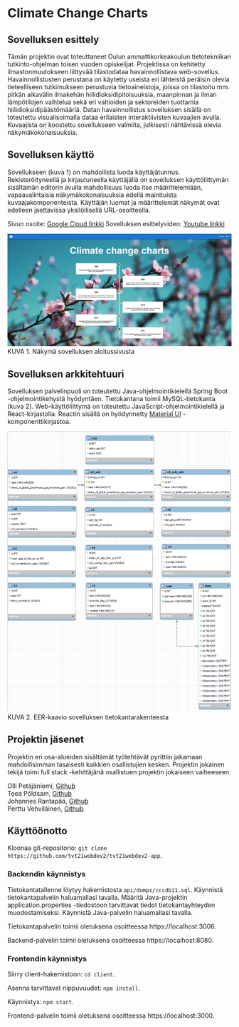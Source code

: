 # Climate Change Charts

## Sovelluksen esittely

Tämän projektin ovat toteuttaneet Oulun ammattikorkeakoulun tietotekniikan tutkinto-ohjelman toisen vuoden opiskelijat. Projektissa on kehitetty ilmastonmuutokseen liittyvää tilastodataa havainnollistava web-sovellus. Havainnollistusten perustana on käytetty useista eri lähteistä peräisin olevia tieteelliseen tutkimukseen perustuvia tietoaineistoja, joissa on tilastoitu mm. pitkän aikavälin ilmakehän hiilidioksidipitoisuuksia, maanpinnan ja ilman lämpötilojen vaihtelua sekä eri valtioiden ja sektoreiden tuottamia hiilidioksidipäästömääriä. Datan havainnollistus sovelluksen sisällä on toteutettu visualisoimalla dataa erilaisten interaktiivisten kuvaajien avulla. Kuvaajista on koostettu sovellukseen valmiita, julkisesti nähtävissä olevia näkymäkokonaisuuksia.

## Sovelluksen käyttö

Sovellukseen (kuva 1) on mahdollista luoda käyttäjätunnus. Rekisteröityneellä ja kirjautuneella käyttäjällä on sovelluksen käyttöliittymän sisältämän editorin avulla mahdollisuus luoda itse määrittelemiään, vapaavalintaisia näkymäkokonaisuuksia edellä mainituista kuvaajakomponenteista. Käyttäjän luomat ja määrittelemät näkymät ovat edelleen jaettavissa yksilöllisellä URL-osoitteella. 

Sivun osoite: [Google Cloud linkki](#) 
Sovelluksen esittelyvideo: [Youtube linkki](#)

![Sovelluksen etusivu](/client/src/images/frontpage.jpg "Climate Change Charts etusivu")
KUVA 1. Näkymä sovelluksen aloitussivusta

## Sovelluksen arkkitehtuuri

Sovelluksen palvelinpuoli on toteutettu Java-ohjelmointikielellä Spring Boot -ohjelmointikehystä hyödyntäen. Tietokantana toimii MySQL-tietokanta (kuva 2). Web-käyttöliittymä on toteutettu JavaScript-ohjelmointikielellä ja React-kirjastolla. Reactin sisällä on hyödynnetty [Material UI](https://mui.com/) -komponenttikirjastoa.

![Tietokantarakenne](/client/src/images/db-eer.png "Tietokannan EER-diagrammi")
KUVA 2. EER-kaavio sovelluksen tietokantarakenteesta

## Projektin jäsenet

Projektin eri osa-alueiden sisältämät työtehtävät pyrittiin jakamaan mahdollisimman tasaisesti kaikkien osallistujien kesken. Projektin jokainen tekijä toimi full stack -kehittäjänä osallistuen projektin jokaiseen vaiheeseen. 

Olli Petäjäniemi, [Github](https://github.com/petajaol)
<br>Teea Põldsam, [Github](https://github.com/tpoldsam) 
<br>Johannes Rantapää, [Github](https://github.com/Necromunda) 
<br>Perttu Vehviläinen, [Github](https://github.com/Penamonni) 

## Käyttöönotto

Kloonaa git-repositorio: `git clone https://github.com/tvt21webdev2/tvt21webdev2-app`.

### Backendin käynnistys

Tietokantatallenne löytyy hakemistosta `api/dumps/cccdb11.sql`. Käynnistä tietokantapalvelin haluamallasi tavalla. Määritä Java-projektin application.properties -tiedostoon tarvittavat tiedot tietokantayhteyden muodostamiseksi. Käynnistä Java-palvelin haluamallasi tavalla. 

Tietokantapalvelin toimii oletuksena osoitteessa https://localhost:3006. 

Backend-palvelin toimii oletuksena osoitteessa https://localhost:8080.

### Frontendin käynnistys

Siirry client-hakemistoon: `cd client`. 

Asenna tarvittavat riippuvuudet: `npm install`. 

Käynnistys: `npm start`. 

Frontend-palvelin toimii oletuksena osoitteessa https://localhost:3000. 
